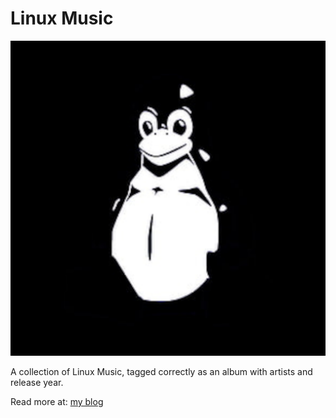 # Linux Music
<img src="Linux/cover.png" alt="Album Cover Art">

A collection of Linux Music, tagged correctly as an album with artists and release year.

Read more at: [my blog](https://iwonder.netlify.app/devlog5.html)
